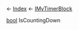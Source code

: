 ← [Index](Api-Index) ← [IMyTimerBlock](SpaceEngineers.Game.ModAPI.Ingame.IMyTimerBlock)

[bool](System.Boolean) IsCountingDown